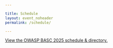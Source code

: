 ```yaml
---

title: Schedule
layout: event_noheader
permalink: /schedule/

---
```


<a id="sched-embed" href="//owaspbasc2025.sched.com/">View the OWASP BASC 2025 schedule &amp; directory.</a><script type="text/javascript" src="//owaspbasc2025.sched.com/js/embed.js"></script>
